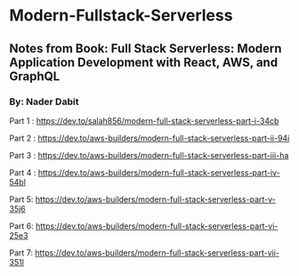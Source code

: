 
# Modern-Fullstack-Serverless


## Notes from Book:  Full Stack Serverless: Modern Application Development with React, AWS, and GraphQL  

### By: Nader Dabit 


Part 1 :   https://dev.to/salah856/modern-full-stack-serverless-part-i-34cb 

Part 2 : https://dev.to/aws-builders/modern-full-stack-serverless-part-ii-94i

Part 3 : https://dev.to/aws-builders/modern-full-stack-serverless-part-iii-ha

Part 4 : https://dev.to/aws-builders/modern-full-stack-serverless-part-iv-54bl

Part 5: https://dev.to/aws-builders/modern-full-stack-serverless-part-v-35j6

Part 6: https://dev.to/aws-builders/modern-full-stack-serverless-part-vi-25e3

Part 7: https://dev.to/aws-builders/modern-full-stack-serverless-part-vii-351l
